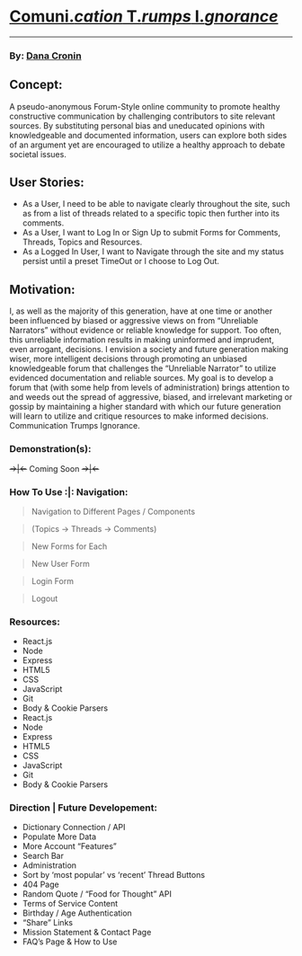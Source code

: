 # [Comuni._cation_ T._rumps_ I._gnorance_](https://communi-t-i.herokuapp.com/)
---
### By: [Dana Cronin](https://decronin.herokuapp.com/)

## Concept:
A pseudo-anonymous Forum-Style online community to promote healthy constructive communication by challenging contributors to site relevant sources. By substituting personal bias and uneducated opinions with knowledgeable and documented information, users can explore both sides of an argument yet are encouraged to utilize a healthy approach to debate societal issues.

## User Stories:
- As a User, I need to be able to navigate clearly throughout the site, such as from a list of threads related to a specific topic then further into its comments.
- As a User, I want to Log In or Sign Up to submit Forms for Comments, Threads, Topics and Resources.
- As a Logged In User, I want to Navigate through the site and my status persist until a preset TimeOut or I choose to Log Out.

## Motivation:
I, as well as the majority of this generation, have at one time or another been influenced by biased or aggressive views on from “Unreliable Narrators” without evidence or reliable knowledge for support. Too often, this unreliable information results in making uninformed and imprudent, even arrogant, decisions. I envision a society and future generation making wiser, more intelligent decisions through promoting an unbiased knowledgeable forum that challenges the “Unreliable Narrator” to utilize evidenced documentation and reliable sources. My goal is to develop a forum that (with some help from levels of administration) brings attention to and weeds out the spread of aggressive, biased, and irrelevant marketing or gossip by maintaining a higher standard with which our future generation will learn to utilize and critique resources to make informed decisions. 
Communication Trumps Ignorance.

### Demonstration(s):
~~->|<-~~ Coming Soon ~~->|<-~~

### How To Use :|: Navigation:
> Navigation to Different Pages / Components

> (Topics -> Threads -> Comments)

> New Forms for Each

> New User Form

> Login Form

> Logout

### Resources:
- React.js
- Node
- Express
- HTML5
- CSS
- JavaScript
- Git
- Body & Cookie Parsers
- React.js
- Node
- Express
- HTML5
- CSS
- JavaScript
- Git
- Body & Cookie Parsers

### Direction | Future Developement:
- Dictionary Connection / API
- Populate More Data
- More Account “Features”
- Search Bar
- Administration
- Sort by ‘most popular’ vs ‘recent’ Thread Buttons
- 404 Page
- Random Quote / “Food for Thought” API
- Terms of Service Content
- Birthday / Age Authentication
- “Share” Links
- Mission Statement & Contact Page
- FAQ’s Page & How to Use